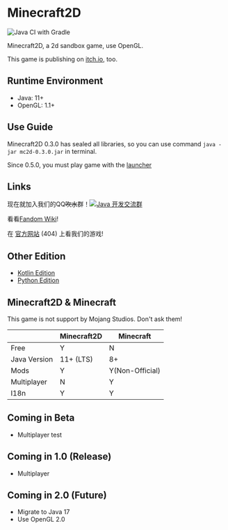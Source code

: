 # Minecraft2D

![Java CI with Gradle](https://github.com/Over-Run/Minecraft2D/workflows/Java%20CI%20with%20Gradle/badge.svg)

Minecraft2D, a 2d sandbox game, use OpenGL.

This game is publishing on [itch.io](https://squid233.itch.io/minecraft2d), too.

## Runtime Environment

- Java: 11+
- OpenGL: 1.1+

## Use Guide

Minecraft2D 0.3.0 has sealed all libraries, so you can use command `java -jar mc2d-0.3.0.jar` in terminal.

Since 0.5.0, you must play game with the [launcher](https://over-run.github.io/mc2d/launcher/mc2d-launcher-0.1.0.jar)

## Links

现在就加入我们的QQ~~吹水~~群！[![Java 开发交流群](https://pub.idqqimg.com/wpa/images/group.png)](https://qm.qq.com/cgi-bin/qm/qr?k=efwa2cjVSs-S_UorWELGd45SPTJBTGV6&jump_from=webapi)

看看[Fandom Wiki](https://minecraft2d.fandom.com/zh/wiki/)!

在 [官方网站](https://over-run.github.io/wiki/mc2d/) (404) 上看我们的游戏!

## Other Edition

- [Kotlin Edition](https://github.com/Over-Run/Minecraft2D-Kotlin/)
- [Python Edition](https://github.com/QWERTY770/Minecraft-2D-Python/)

## Minecraft2D & Minecraft

This game is not support by Mojang Studios. Don't ask them!

|              | Minecraft2D | Minecraft       |
| ------------ | ----------- | --------------- |
| Free         | Y           | N               |
| Java Version | 11+ (LTS)   | 8+              |
| Mods         | Y           | Y(Non-Official) |
| Multiplayer  | N           | Y               |
| I18n         | Y           | Y               |

## Coming in Beta

- Multiplayer test

## Coming in 1.0 (Release)

- Multiplayer

## Coming in 2.0 (Future)

- Migrate to Java 17
- Use OpenGL 2.0

